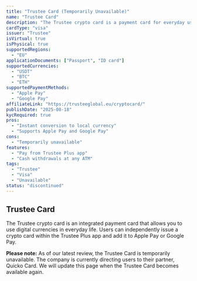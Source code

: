 ```yaml
---
title: "Trustee Card (Temporarily Unavailable)"
name: "Trustee Card"
description: "The Trustee crypto card is a payment card for everyday use of digital currencies. Note: The card is temporarily unavailable, with the provider suggesting their partner, Quicko, as an alternative."
cardType: "visa"
issuer: "Trustee"
isVirtual: true
isPhysical: true
supportedRegions:
  - "EU"
applicationDocuments: ["Passport", "ID card"]
supportedCurrencies:
  - "USDT"
  - "BTC"
  - "ETH"
supportedPaymentMethods:
  - "Apple Pay"
  - "Google Pay"
affiliateLink: "https://trusteeglobal.eu/cryptocard/"
publishDate: "2025-08-18"
kycRequired: true
pros:
  - "Instant conversion to local currency"
  - "Supports Apple Pay and Google Pay"
cons:
  - "Temporarily unavailable"
features:
  - "Pay from Trustee Plus app"
  - "Cash withdrawals at any ATM"
tags:
  - "Trustee"
  - "Visa"
  - "Unavailable"
status: "discontinued"
---
```


## Trustee Card

The Trustee crypto card is an integrated payment card that allows you to use digital currencies in everyday life. Users can independently issue a crypto card within the Trustee Plus app and add it to Apple Pay or Google Pay.

**Please note:** As of our latest review, the Trustee Card is temporarily unavailable. The company is currently directing users to their partner, Quicko Card. We will update this page when the Trustee Card becomes available again.
